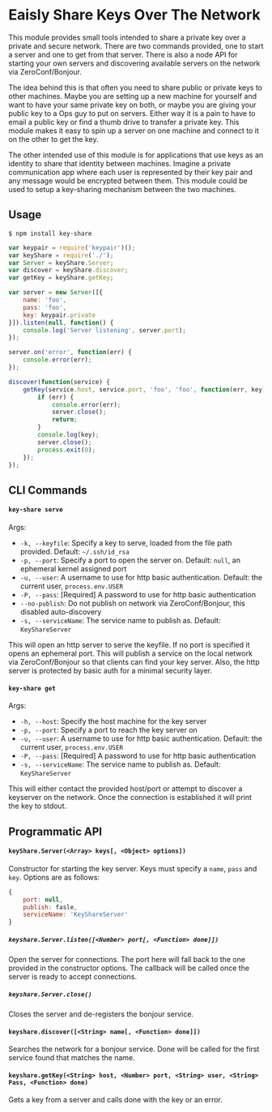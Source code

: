 # Eaisly Share Keys Over The Network

This module provides small tools intended to share a private key over a private and secure network.  There are two commands provided, one to start a server and one to get from that server.  There is also a node API for starting your own servers and discovering available servers on the network via ZeroConf/Bonjour.

The idea behind this is that often you need to share public or private keys to other machines.  Maybe you are setting up a new machine for yourself and want to have your same private key on both, or maybe you are giving your public key to a Ops guy to put on servers.  Either way it is a pain to have to email a public key or find a thumb drive to transfer a private key.  This module makes it easy to spin up a server on one machine and connect to it on the other to get the key.

The other intended use of this module is for applications that use keys as an identity to share that identity between machines.  Imagine a private communication app where each user is represented by their key pair and any message would be encrypted between them.  This module could be used to setup a key-sharing mechanism between the two machines.

## Usage

```
$ npm install key-share
```

```javascript
var keypair = require('keypair')();
var keyShare = require('./');
var Server = keyShare.Server;
var discover = keyShare.discover;
var getKey = keyShare.getKey;

var server = new Server([{
	name: 'foo',
	pass: 'foo',
	key: keypair.private
}]).listen(null, function() {
	console.log('Server listening', server.port);
});

server.on('error', function(err) {
	console.error(err);
});

discover(function(service) {
	getKey(service.host, service.port, 'foo', 'foo', function(err, key) {
		if (err) {
			console.error(err);
			server.close();
			return;
		}
		console.log(key);
		server.close();
		process.exit(0);
	});
});
```

## CLI Commands

#### `key-share serve`

Args:

- `-k, --keyfile`: Specify a key to serve, loaded from the file path provided.  Default: `~/.ssh/id_rsa`
- `-p, --port`: Specify a port to open the server on.  Default: `null`, an ephemeral kernel assigned port
- `-u, --user`: A username to use for http basic authentication. Default: the current user, `process.env.USER`
- `-P, --pass`: [Required] A password to use for http basic authentication
- `--no-publish`: Do not publish on network via ZeroConf/Bonjour, this disabled auto-discovery
- `-s, --serviceName`: The service name to publish as. Default: `KeyShareServer`

This will open an http server to serve the keyfile.  If no port is specified it opens an ephemeral port.  This will publish a service on the local network via ZeroConf/Bonjour so that clients can find your key server.  Also, the http server is protected by basic auth for a minimal security layer.

#### `key-share get`

Args:

- `-h, --host`: Specify the host machine for the key server
- `-p, --port`: Specify a port to reach the key server on
- `-u, --user`: A username to use for http basic authentication. Default: the current user, `process.env.USER`
- `-P, --pass`: [Required] A password to use for http basic authentication
- `-s, --serviceName`: The service name to publish as. Default: `KeyShareServer`

This will either contact the provided host/port or attempt to discover a keyserver on the network.  Once the connection is established it will print the key to stdout.

## Programmatic API

#### `keyShare.Server(<Array> keys[, <Object> options])`

Constructor for starting the key server.  Keys must specify a `name`, `pass` and `key`.  Options are as follows:

```javascript
{
	port: null,
	publish: fasle,
	serviceName: 'KeyShareServer'
}
```

##### `keyshare.Server.listen([<Number> port[, <Function> done]])`

Open the server for connections.  The port here will fall back to the one provided in the constructor options.  The callback will be called once the server is ready to accept connections.

##### `keyshare.Server.close()`

Closes the server and de-registers the bonjour service.

#### `keyshare.discover([<String> name[, <Function> done]])`

Searches the network for a bonjour service.  Done will be called for the first service found that matches the name.

#### `keyshare.getKey(<String> host, <Number> port, <String> user, <String> Pass, <Function> done)`

Gets a key from a server and calls done with the key or an error.
